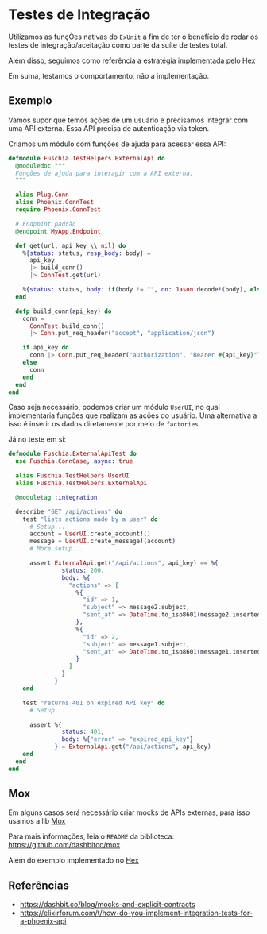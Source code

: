 # Testes de Integração

Utilizamos as funçÕes nativas do `ExUnit` a fim de ter o benefício de
rodar os testes de integração/aceitação como parte da suíte de testes total.

Além disso, seguimos como referência a estratégia implementada pelo [Hex](https://github.com/hexpm/hexpm/tree/main/test)

Em suma, testamos o comportamento, não a implementação.

## Exemplo

Vamos supor que temos ações de um usuário e precisamos integrar com uma API externa.
Essa API precisa de autenticação via token.

Criamos um módulo com funções de ajuda para acessar essa API:
```elixir
defmodule Fuschia.TestHelpers.ExternalApi do
  @moduledoc """
  Funções de ajuda para interagir com a API externa.
  """

  alias Plug.Conn
  alias Phoenix.ConnTest
  require Phoenix.ConnTest

  # Endpoint padrão
  @endpoint MyApp.Endpoint

  def get(url, api_key \\ nil) do
    %{status: status, resp_body: body} =
      api_key
      |> build_conn()
      |> ConnTest.get(url)

    %{status: status, body: if(body != "", do: Jason.decode!(body), else: "")}
  end

  defp build_conn(api_key) do
    conn =
      ConnTest.build_conn()
      |> Conn.put_req_header("accept", "application/json")

    if api_key do
      conn |> Conn.put_req_header("authorization", "Bearer #{api_key}")
    else
      conn
    end
  end
end
```

Caso seja necessário, podemos criar um módulo `UserUI`, no qual implementaria
funções que realizam as ações do usuário. Uma alternativa a isso é inserir os dados
diretamente por meio de `factories`.

Já no teste em si:
```elixir
defmodule Fuschia.ExternalApiTest do
  use Fuschia.ConnCase, async: true

  alias Fuschia.TestHelpers.UserUI
  alias Fuschia.TestHelpers.ExternalApi

  @moduletag :integration

  describe "GET /api/actions" do
    test "lists actions made by a user" do
      # Setup...
      account = UserUI.create_account!()
      message = UserUI.create_message!(account)
      # More setup...

      assert ExternalApi.get("/api/actions", api_key) == %{
               status: 200,
               body: %{
                 "actions" => [
                   %{
                     "id" => 1,
                     "subject" => message2.subject,
                     "sent_at" => DateTime.to_iso8601(message2.inserted_at)
                   },
                   %{
                     "id" => 2,
                     "subject" => message1.subject,
                     "sent_at" => DateTime.to_iso8601(message1.inserted_at)
                   }
                 ]
               }
             }
    end

    test "returns 401 on expired API key" do
      # Setup...

      assert %{
               status: 401,
               body: %{"error" => "expired_api_key"}
             } = ExternalApi.get("/api/actions", api_key)
    end
  end
end
```

## Mox

Em alguns casos será necessário criar mocks de APIs externas, para isso usamos a lib [Mox](https://github.com/dashbitco/mox)

Para mais informações, leia o `README` da biblioteca: https://github.com/dashbitco/mox

Além do exemplo implementado no [Hex](https://github.com/hexpm/hexpm/blob/main/test/hexpm_web/controllers/api/organization_controller_test.exs)

## Referências

- https://dashbit.co/blog/mocks-and-explicit-contracts
- https://elixirforum.com/t/how-do-you-implement-integration-tests-for-a-phoenix-api
